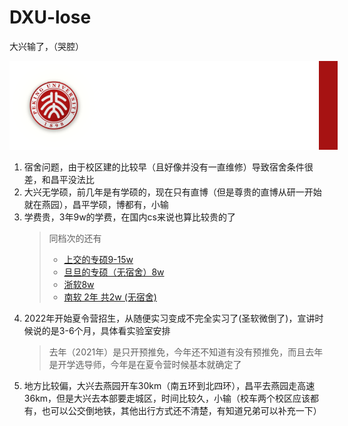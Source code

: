 # DXU-lose

大兴输了，（哭腔）
<center><img src="imgs/logo-v4.png" style="background-color: rgba(166, 18, 18);padding-right:30px"></center>

1. 宿舍问题，由于校区建的比较早（且好像并没有一直维修）导致宿舍条件很差，和昌平没法比
2. 大兴无学硕，前几年是有学硕的，现在只有直博（但是尊贵的直博从研一开始就在燕园），昌平学硕，博都有，小输
3. 学费贵，3年9w的学费，在国内cs来说也算比较贵的了
    >  同档次的还有
    > - [上交的专硕9-15w](https://yjwb.seiee.sjtu.edu.cn/yjwb/info/31851.htm)
    > - [旦旦的专硕（无宿舍）8w](https://cs.fudan.edu.cn/77/12/c24257a423698/page.htm)
    > - [浙软8w](http://www.cst.zju.edu.cn/2021/0919/c36206a2423293/page.htm)
    > - [南软 2年 共2w (无宿舍)](https://grawww.nju.edu.cn/46/5b/c912a542299/page.htm)
4. 2022年开始夏令营招生，从随便实习变成不完全实习了(圣软微倒了)，宣讲时候说的是3-6个月，具体看实验室安排
    > 去年（2021年）是只开预推免，今年还不知道有没有预推免，而且去年是开学选导师，今年是在夏令营时候基本就确定了
5. 地方比较偏，大兴去燕园开车30km（南五环到北四环），昌平去燕园走高速36km，但是大兴去本部要走城区，时间比较久，小输（校车两个校区应该都有，也可以公交倒地铁，其他出行方式还不清楚，有知道兄弟可以补充一下）